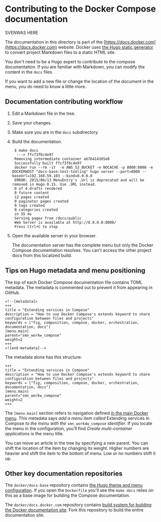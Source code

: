 # Contributing to the Docker Compose documentation

SVENWAS HERE

The documentation in this directory is part of the [https://docs.docker.com](https://docs.docker.com) website.  Docker uses [the Hugo static generator](http://gohugo.io/overview/introduction/) to convert project Markdown files to a static HTML site.

You don't need to be a Hugo expert to contribute to the compose documentation. If you are familiar with Markdown, you can modify the content in the `docs` files.

If you want to add a new file or change the location of the document in the menu, you do need to know a little more.

## Documentation contributing workflow

1. Edit a Markdown file in the tree.

2. Save your changes.

3. Make sure you are in the `docs` subdirectory.

4. Build the documentation.

        $ make docs
         ---> ffcf3f6c4e97
        Removing intermediate container a676414185e8
        Successfully built ffcf3f6c4e97
        docker run --rm -it  -e AWS_S3_BUCKET -e NOCACHE -p 8000:8000 -e DOCKERHOST "docs-base:test-tooling" hugo server --port=8000 --baseUrl=192.168.59.103 --bind=0.0.0.0
        ERROR: 2015/06/13 MenuEntry's .Url is deprecated and will be removed in Hugo 0.15. Use .URL instead.
        0 of 4 drafts rendered
        0 future content
        12 pages created
        0 paginator pages created
        0 tags created
        0 categories created
        in 55 ms
        Serving pages from /docs/public
        Web Server is available at http://0.0.0.0:8000/
        Press Ctrl+C to stop

5. Open the available server in your browser.

    The documentation server has the complete menu but only the Docker Compose
    documentation resolves.  You can't access the other project docs from this
    localized build.

## Tips on Hugo metadata and menu positioning

The top of each Docker Compose documentation file contains TOML metadata. The metadata is commented out to prevent it from appearing in GitHub.

    <!--[metadata]>
    +++
    title = "Extending services in Compose"
    description = "How to use Docker Compose's extends keyword to share configuration between files and projects"
    keywords = ["fig, composition, compose, docker, orchestration, documentation, docs"]
    [menu.main]
    parent="smn_workw_compose"
    weight=2
    +++
    <![end-metadata]-->

The metadata alone has this structure:

    +++
    title = "Extending services in Compose"
    description = "How to use Docker Compose's extends keyword to share configuration between files and projects"
    keywords = ["fig, composition, compose, docker, orchestration, documentation, docs"]
    [menu.main]
    parent="smn_workw_compose"
    weight=2
    +++

The `[menu.main]` section refers to navigation defined [in the main Docker menu](https://github.com/docker/docs-base/blob/hugo/config.toml). This metadata says *add a menu item called* Extending services in Compose *to the menu with the* `smn_workdw_compose` *identifier*.  If you locate the menu in the configuration, you'll find *Create multi-container applications* is the menu title.

You can move an article in the tree by specifying a new parent. You can shift the location of the item by changing its weight.  Higher numbers are heavier and shift the item to the bottom of menu. Low or no numbers shift it up.


## Other key documentation repositories

The `docker/docs-base` repository contains [the Hugo theme and menu configuration](https://github.com/docker/docs-base). If you open the `Dockerfile` you'll see the `make docs` relies on this as a base image for building the Compose documentation.

The `docker/docs.docker.com` repository contains [build system for building the Docker documentation site](https://github.com/docker/docs.docker.com). Fork this repository to build the entire documentation site.
